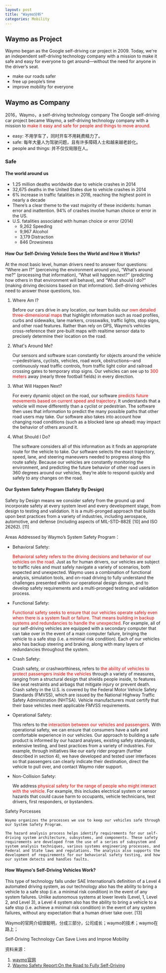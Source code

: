 ```yaml
---
layout: post
title: "Waymo分析"
categories: Mobility
---
```


## Waymo as Project
Waymo began as the Google self-driving car project in 2009. Today, we're an independent self-driving technology company with a mission to make it safe and easy for everyone to get around—without the need for anyone in the driver’s seat.

- make our roads safer
- free up people’s time
- improve mobility for everyone


## Waymo as Company
2016，Waymo，a self-driving technology company
The Google self-driving car project became Waymo, a self-driving technology company with a mission to <font color='red'>make it easy and safe for people and things to move around.</font>

- easy: 不用学车了，同时开车不用耗费精力了。
- safe: 每年大量人为驾驶问题，且有许多障碍人士和越来越老龄化。
- people and things: 并不仅仅局限在人。

### Safe
#### The world around us
- 1.25 million deaths worldwide due to vehicle crashes in 2014
- 32,675 deaths in the United States due to vehicle crashes in 2014
- 6% increase in traffic fatalities in 2016, reaching the highest point in nearly a decade
- There’s a clear theme to the vast majority of these incidents: human error and inattention. 94% of crashes involve human choice or error in the US.
- U.S. fatalities associated with human choice or error (2014)
    - 9,262 Speeding
    - 9,967 Alcohol
    - 3,179 Distraction
    - 846 Drowsiness

#### How Our Self-Driving Vehicle Sees the World and How it Works?

At the most basic level, human drivers need to answer four questions:
“Where am I?” (perceiving the environment around you), “What’s
around me?” (processing that information), “What will happen next?”
(predicting how others in that environment will behave), and “What
should I do?” (making driving decisions based on that information).
Self-driving vehicles need to answer those questions, too.

1. Where Am I?

    Before our cars drive in any location, our team builds our <font color='red'>own detailed three-dimensional maps</font> that highlight information such as road profiles, curbs and sidewalks, lane markers, crosswalks, traffic lights, stop signs, and other road features. Rather than rely on GPS, Waymo’s vehicles cross-reference their pre-built maps with realtime sensor data to precisely determine their location on the road.

2. What's Around Me?

    Our sensors and software scan constantly for objects around the vehicle—pedestrians, cyclists, vehicles, road work, obstructions—and continuously read traffic controls, from traffic light color and railroad crossing gates to temporary stop signs. Our vehicles can see up to <font color='red'>300 meters</font> away (nearly three football fields) in every direction.

3. What Will Happen Next?

    For every dynamic object on the road, our software <font color='red'>predicts future movements based on current speed and trajectory.</font> It understands that a vehicle will move differently than a cyclist or pedestrian. The software then uses that information to predict the many possible paths that other road users may take. Our software also takes into account how changing road conditions (such as a blocked lane up ahead) may impact the behavior of others around it.

4. What Should I Do?

    The software considers all of this information as it finds an appropriate route for the vehicle to take. Our software selects the exact trajectory, speed, lane, and steering maneuvers needed to progress along this route safely. Because our vehicles are constantly monitoring the environment, and predicting the future behavior of other road users in 360 degrees around our vehicles, they’re able to respond quickly and safely to any changes on the road.

#### Our System Safety Program (Safety By Design)
Safety by Design means we consider safety from the ground up and incorporate safety at every system level and every development stage, from design to testing and validation. It is a multi-pronged approach that builds upon best practices from a variety of industries, including aerospace, automotive, and defense (including aspects of MIL-STD-882E [10] and ISO 26262). [11] 

Areas Addressed by Waymo’s System Safety Program：
- Behavioral Safety: 

    <font color='red'>Behavioral safety refers to the driving decisions and behavior of our vehicles on the road.</font> Just as for human drivers, our vehicles are subject to traffic rules and must safely navigate a variety of scenarios, both expected and unexpected. Waymo uses a combination of functional analysis, simulation tools, and on-road driving to fully understand the challenges presented within our operational design domain, and to develop safety requirements and a multi-pronged testing and validation process.

- Functional Safety:

    <font color='red'>Functional safety seeks to ensure that our vehicles operate safely even when there is a system fault or failure. That means building in backup systems and redundancies to handle the unexpected.</font> For example, all of our self-driving vehicles are equipped with a secondary computer that can take over in the event of a main computer failure, bringing the vehicle to a safe stop (i.e. a minimal risk condition). Each of our vehicles also has backup steering and braking, along with many layers of redundancies throughout the system. 

- Crash Safety:

    Crash safety, or crashworthiness, refers to <font color='red'>the ability of vehicles to protect passengers inside the vehicles</font> through a variety of measures, ranging from a structural design that shields people inside, to features like seat restraints and airbags that mitigate injury or prevent death. Crash safety in the U.S. is covered by the Federal Motor Vehicle Safety Standards (FMVSS), which are issued by the National Highway Traffic Safety Administration (NHTSA). Vehicle manufacturers must certify that their base vehicles meet applicable FMVSS requirements. 

- Operational Safety:

    This refers to the <font color='red'>interaction between our vehicles and passengers.</font> With operational safety, we can ensure that consumers have a safe and comfortable experience in our vehicles. Our approach to building a safe product is informed by our hazard analyses, existing safety standards, extensive testing, and best practices from a variety of industries. For example, through initiatives like our early rider program (further described in section 4), we have developed and tested user interfaces so that passengers can clearly indicate their destination, direct the vehicle to pull over, and contact Waymo rider support.

- Non-Collision Safety:

    We address <font color='red'>physical safety for the range of people who might interact with the vehicle.</font> For example, this includes electrical system or sensor hazards that could cause harm to occupants, vehicle technicians, test drivers, first responders, or bystanders.

Safety Porcesses

    Waymo organizes the processes we use to keep our vehicles safe through our System Safety Program.

    The hazard analysis process helps identify requirements for our self-driving system architecture, subsystems, and components. These safety requirements are developed from the use of a series of subsystem and system analysis techniques, various systems engineering processes, and Federal and State laws and regulations. The analysis also supports the development of requirements for our behavioral safety testing, and how our system detects and handles faults.

#### How Waymo's Self-Driving Vehicles Work?

This type of technology falls under SAE International’s definition of a Level 4 automated driving system, as our technology also has the ability to bring a vehicle to a safe stop (i.e. a minimal risk condition) in the event of any system failures. Unlike autonomous systems at lower levels (Level, 1, Level 2, and Level 3), a Level 4 system also has the ability to bring a vehicle to a safe stop (i.e. achieve a minimal risk condition) in the event of any system failures, without any expectation that a human driver take over. [13]



Waymo的官网介绍很聪明，分成三部分，公司成长；waymo的技术；waymo在路上；

Self-Driving Technology Can Save Lives and Improe Mobility

资料来源：
1. [waymo官网](https://waymo.com/)
2. [Waymo Safety Report:On the Road to Fully Self-Driving](https://storage.googleapis.com/sdc-prod/v1/safety-report/Safety%20Report%202018.pdf)

